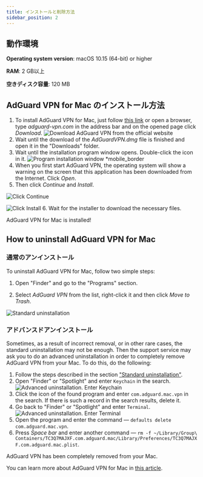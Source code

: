 ```yaml
---
title: インストールと削除方法
sidebar_position: 2
---
```


## 動作環境

**Operating system version**: macOS 10.15 (64-bit) or higher

**RAM**: 2 GB以上

**空きディスク容量**: 120 MB

## AdGuard VPN for Mac のインストール方法

1. To install AdGuard VPN for Mac, just follow [this link](https://agrd.io/mac_vpn) or open a browser, type *adguard-vpn.com* in the address bar and on the opened page click *Download*. ![Download AdGuard VPN from the official website](https://cdn.adguardvpn.com/public/Adguard/kb/vpn-install/mac-install-en.png)
2. Wait until the download of the *AdGuardVPN.dmg* file is finished and open it in the "Downloads" folder.
3. Wait until the installation program window opens. Double-click the icon in it. ![Program installation window *mobile_border](https://cdn.adguardvpn.com/public/Adguard/kb/vpn-install/mac-install-ru-1.png)
4. When you first start AdGuard VPN, the operating system will show a warning on the screen that this application has been downloaded from the Internet. Click *Open*.
5. Then click *Continue* and *Install*.

![Click Continue](https://cdn.adguardvpn.com/public/Adguard/kb/vpn-install/.mac-install-2-en~imageoptim.png)

![Click Install](https://cdn.adguardvpn.com/public/Adguard/kb/vpn-install/mac-install-3-en.png)
6. Wait for the installer to download the necessary files.

AdGuard VPN for Mac is installed!

## How to uninstall AdGuard VPN for Mac

### 通常のアンインストール

To uninstall AdGuard VPN for Mac, follow two simple steps:

1. Open "Finder" and go to the "Programs" section.

2. Select *AdGuard VPN* from the list, right-click it and then click *Move to Trash*.

![Standard uninstallation](https://cdn.adguardvpn.com/public/Adguard/kb/vpn-install/mac-uninstall-1-en.png)

### アドバンスドアンインストール

Sometimes, as a result of incorrect removal, or in other rare cases, the standard uninstallation may not be enough. Then the support service may ask you to do an advanced uninstallation in order to completely remove AdGuard VPN from your Mac. To do this, do the following:

1. Follow the steps described in the section ["Standard uninstallation"](#how-to-uninstall-adguard-vpn-for-mac).
2. Open "Finder" or "Spotlight" and enter `Keychain` in the search. ![Advanced uninstallation. Enter Keychain](https://cdn.adguardvpn.com/public/Adguard/kb/vpn-install/mac-key-chain-en.png)
3. Click the icon of the found program and enter `com.adguard.mac.vpn` in the search. If there is such a record in the search results, delete it.
4. Go back to "Finder" or "Spotlight" and enter `Terminal`. ![Advanced uninstallation. Enter Terminal](https://cdn.adguardvpn.com/public/Adguard/kb/vpn-install/mac-terminal-en.png)
5. Open the program and enter the command — `defaults delete com.adguard.mac.vpn`.
6. Press *Space bar* and enter another command — `rm -f ~/Library/Group\ Containers/TC3Q7MAJXF.com.adguard.mac/Library/Preferences/TC3Q7MAJXF.com.adguard.mac.plist`.

AdGuard VPN has been completely removed from your Mac.

You can learn more about AdGuard VPN for Mac in [this article](/adguard-vpn-for-mac/overview.md).
